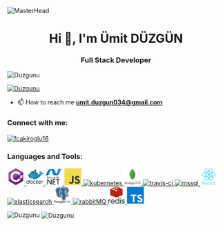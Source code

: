   ![MasterHead](https://i.pinimg.com/originals/2f/f4/28/2ff428006f3ade5f10beac69372062ab.gif)
<h1 align="center">Hi 👋, I'm Ümit DÜZGÜN</h1>
<h3 align="center"> Full Stack Developer</h3>

<p align="left"> <img src="https://komarev.com/ghpvc/?username=Duzgunu&label=Profile%20views&color=0e75b6&style=flat" alt="Duzgunu" /> </p>



<p align="left"> <a href="https://twitter.com/Duzgunu" target="blank"><img src="https://img.shields.io/twitter/follow/Duzgunu?logo=twitter&style=for-the-badge" alt="Duzgunu" /></a> </p>


- 📫 How to reach me **umit.duzgun034@gmail.com**

<h3 align="left">Connect with me:</h3>
<p align="left">
<a href="www.linkedin.com/in/ümit-düzgün-23b8b625a" target="blank"><img align="center" src="https://raw.githubusercontent.com/rahuldkjain/github-profile-readme-generator/master/src/images/icons/Social/linked-in-alt.svg" alt="fcakiroglu16" height="30" width="40" /></a>
</p>

<h3 align="left">Languages and Tools:</h3>
<p align="left"> 
  
 <a href="https://www.w3schools.com/cs/" target="_blank" rel="noreferrer">
   <img src="https://raw.githubusercontent.com/devicons/devicon/master/icons/csharp/csharp-original.svg" alt="csharp" width="40" height="40"/> 
 </a>
  
  <a href="https://www.docker.com/" target="_blank" rel="noreferrer">
  <img src="https://raw.githubusercontent.com/devicons/devicon/master/icons/docker/docker-original-wordmark.svg" alt="docker" width="40" height="40"/> 
  </a>
  
  <a href="https://dotnet.microsoft.com/" target="_blank" rel="noreferrer">
    <img src="https://raw.githubusercontent.com/devicons/devicon/master/icons/dot-net/dot-net-original-wordmark.svg" alt="dotnet" width="40" height="40"/> 
  </a> 
 
  <a href="https://developer.mozilla.org/en-US/docs/Web/JavaScript" target="_blank" rel="noreferrer">
  <img src="https://raw.githubusercontent.com/devicons/devicon/master/icons/javascript/javascript-original.svg" alt="javascript" width="40" height="40"/> 
  </a> 
  
  <a href="https://kubernetes.io" target="_blank" rel="noreferrer"> 
  <img src="https://www.vectorlogo.zone/logos/kubernetes/kubernetes-icon.svg" alt="kubernetes" width="40" height="40"/>
  </a> 
  
  <a href="https://www.mongodb.com/" target="_blank" rel="noreferrer">
  <img src="https://raw.githubusercontent.com/devicons/devicon/master/icons/mongodb/mongodb-original-wordmark.svg" alt="mongodb" width="40" height="40"/> 
  </a> 

   <a href="https://www.travis-ci.com" target="_blank" rel="noreferrer"> 
  <img src="https://www.svgrepo.com/show/354459/travis-ci.svg" alt="travis-ci" width="40" height="40"/> 
  </a>
  
  <a href="https://www.microsoft.com/en-us/sql-server" target="_blank" rel="noreferrer">
  <img src="https://www.svgrepo.com/show/303229/microsoft-sql-server-logo.svg" alt="mssql" width="40" height="40"/> 
  </a>

  <a href="https://react.dev" target="_blank" rel="noreferrer">
  <img src="https://raw.githubusercontent.com/devicons/devicon/55609aa5bd817ff167afce0d965585c92040787a/icons/react/react-original-wordmark.svg" alt="react" width="40" height="40"/> 
  </a>

  <a href="https://www.elastic.co" target="_blank" rel="noreferrer">
  <img src="https://cdn.worldvectorlogo.com/logos/elasticsearch.svg" alt="elasticsearch" width="40" height="40"/> 
  </a>

  <a href="https://www.postgresql.org" target="_blank" rel="noreferrer"> 
  <img src="https://raw.githubusercontent.com/devicons/devicon/master/icons/postgresql/postgresql-original-wordmark.svg" alt="postgresql" width="40" height="40"/>
  </a> 
  
  <a href="https://www.rabbitmq.com" target="_blank" rel="noreferrer"> 
  <img src="https://www.vectorlogo.zone/logos/rabbitmq/rabbitmq-icon.svg" alt="rabbitMQ" width="40" height="40"/>
  </a>
  
  <a href="https://redis.io" target="_blank" rel="noreferrer"> 
  <img src="https://raw.githubusercontent.com/devicons/devicon/master/icons/redis/redis-original-wordmark.svg" alt="redis" width="40" height="40"/> 
  </a> 
  
  <a href="https://www.typescriptlang.org/" target="_blank" rel="noreferrer">
  <img src="https://raw.githubusercontent.com/devicons/devicon/master/icons/typescript/typescript-original.svg" alt="typescript" width="40" height="40"/>
  </a>

  </p>

<p><img align="left" src="https://github-readme-stats.vercel.app/api/top-langs?username=Duzgunu&show_icons=true&locale=en&layout=compact" alt="Duzgunu" /></p>

<p>&nbsp;<img align="center" src="https://github-readme-stats.vercel.app/api?username=Duzgunu&show_icons=true&locale=en" alt="Duzgunu" /></p>
<br/>

